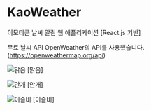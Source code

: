 # KaoWeather


이모티콘 날씨 알림 웹 애플리케이션
[React.js 기반]

무료 날씨 API OpenWeather의 API를 사용했습니다. (https://openweathermap.org/api)


![맑음](https://user-images.githubusercontent.com/55939719/120887562-95dcc180-c62e-11eb-942e-64676f1624ac.gif)
[맑음]


![안개](https://user-images.githubusercontent.com/55939719/120887573-a1c88380-c62e-11eb-8d4d-216b451a22ea.gif)
[안개]


![이슬비](https://user-images.githubusercontent.com/55939719/120887575-a3924700-c62e-11eb-81fb-eab98594febe.gif)
[이슬비]


